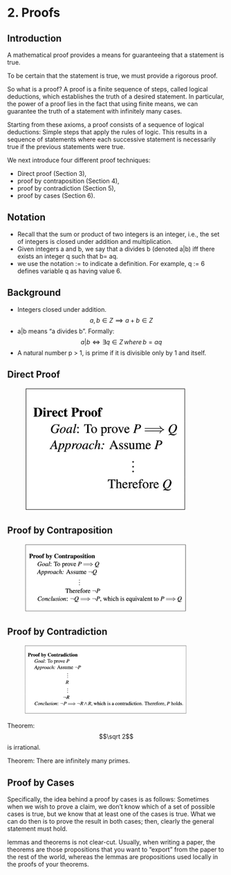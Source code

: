 # 2. Proofs

## Introduction

A mathematical proof provides a means for guaranteeing that a statement is true.

To be certain that the statement is true, we must provide a rigorous proof.

So what is a proof? A proof is a finite sequence of steps, called logical deductions, which establishes the truth of a desired statement. In particular, the power of a proof lies in the fact that using finite means, we can guarantee the truth of a statement with infinitely many cases.

Starting from these axioms, a proof consists of a sequence of logical deductions: Simple steps that apply the rules of logic. This results in a sequence of statements where each successive statement is necessarily true if the previous statements were true.&#x20;

We next introduce four different proof techniques:&#x20;

* Direct proof (Section 3),&#x20;
* proof by contraposition (Section 4),&#x20;
* proof by contradiction (Section 5),&#x20;
* proof by cases (Section 6).&#x20;

## Notation

* Recall that the sum or product of two integers is an integer, i.e., the set of integers is closed under addition and multiplication.&#x20;
* Given integers a and b, we say that a divides b (denoted a|b) iff there exists an integer q such that b= aq.
* we use the notation := to indicate a definition. For example, q := 6 defines variable q as having value 6.

## Background

* Integers closed under addition. $$a,b \in Z  \implies a+b \in Z$$
* a|b means “a divides b”. Formally: $$a|b \iff  \exists  q \in Z \, where \, b = aq$$
* A natural number p > 1, is prime if it is divisible only by 1 and itself.

## Direct Proof

<figure><img src=".gitbook/assets/image (6).png" alt="" width="375"><figcaption></figcaption></figure>

## Proof by Contraposition

<div data-full-width="false"><figure><img src=".gitbook/assets/image (7).png" alt="" width="375"><figcaption></figcaption></figure></div>

## Proof by Contradiction

<figure><img src=".gitbook/assets/image (8).png" alt="" width="375"><figcaption></figcaption></figure>

Theorem: $$\sqrt 2$$ is irrational.

Theorem: There are infinitely many primes.

## Proof by Cases

Specifically, the idea behind a proof by cases is as follows: Sometimes when we wish to prove a claim, we don’t know which of a set of possible cases is true, but we know that at least one of the cases is true. What we can do then is to prove the result in both cases; then, clearly the general statement must hold.



&#x20;lemmas and theorems is not clear-cut. Usually, when writing a paper, the theorems are those propositions that you want to “export” from the paper to the rest of the world, whereas the lemmas are propositions used locally in the proofs of your theorems.









